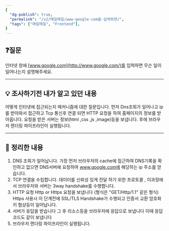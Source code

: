 ```yaml
---
{
  "dg-publish": true,
  "permalink": "/v2/메일매일/www-google-com을-입력하면/",
  "tags": ["매일메일", "Frontend"],
}
---
```


## ❓질문

인터넷 창에 [www.google.com](http://www.google.com/)를 입력하면 무슨 일이 일어나는지 설명해주세요.

---

## 💡 조사하기전 내가 알고 있던 내용

어떻게 인터넷에 접근되는지 매커니즘에 대한 질문입니다.
먼저 Dns조회가 일어나고 ip를 받아와서 접근하고 Tcp 통신후 연결 되면 HTTP 요청을 하여 홈페이지의 정보를 받아옵니다. 요청을 받은 서버는 정보(html ,css ,js ,image)등을 보냅니다.
후에 브라우저 렌더링 파이프라인이 실행됩니다.

---

## 🏫 정리한 내용

1. DNS 조회가 일어납니다. 가장 먼저 브라우저의 cache에 접근하여 DNS기록을 확인하고 없으면 DNS서버에 요청하여 www.google.com에 해당하는 ip 주소를 얻습니다.
2. TCP 연결을 수립합니다. 데이터를 신뢰성 있게 전달 하기 위한 프로토콜 , 이과정에서 브라우저와 서버는 3way handshake를 수행합니다.
3. HTTP 요청 Http or Https 요청을 보냅니다 (형식은 "GET/Http/1.1" 같은 형식) Https 사용시 이 단계전에 SSL/TLS Handshake가 수행되고 인증서 교환 암호화키 협상등이 일어납니다.
4. 서버가 응답을 받습니다 그 후 리소스등을 브라우저에 응답으로 보냅니다 이때 응답 코드도 같이 보냅니다
5. 브라우저 렌더링 파이프라인이 실행됩니다.
